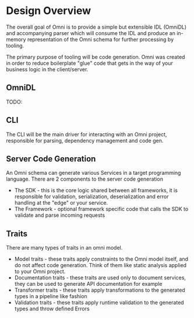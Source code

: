 # Design Overview

The overall goal of Omni is to provide a simple but extensible IDL (OmniDL) and accompanying parser which will consume the IDL and produce an in-memory representation of the Omni schema for further processing by tooling.

The primary purpose of tooling will be code generation. Omni was created in order to reduce boilerplate "glue" code that gets in the way of your business logic in the client/server.

## OmniDL

TODO:

## CLI

The CLI will be the main driver for interacting with an Omni project, responsible for parsing, dependency management and code gen.

## Server Code Generation

An Omni schema can generate various Services in a target programming language. There are 2 components to the server code generation

- The SDK - this is the core logic shared between all frameworks, it is responsible for validation, serialization, deserialization and error handling at the "edge" or your service.
- The Framework - optional framework specific code that calls the SDK to validate and parse incoming requests


## Traits
There are many types of traits in an omni model.

* Model traits - these traits apply constraints to the Omni model itself, and do not affect code generation. Think of them like static analysis applied to your Omni project.
* Documentation traits - these traits are used only to document services, they can be used to generate API documentation for example
* Transformer traits - these traits apply transformations to the generated types in a pipeline like fashion
* Validation traits - these traits apply runtime validation to the generated types and throw defined Errors
